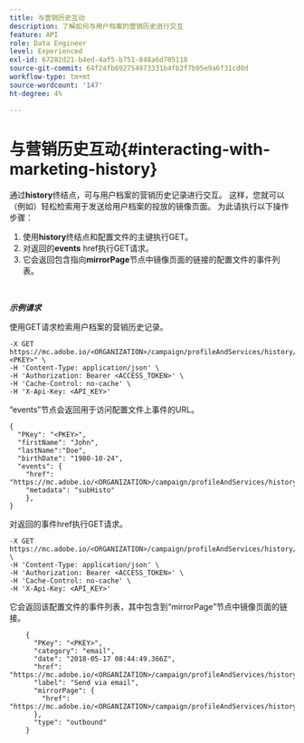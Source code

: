 ```yaml
---
title: 与营销历史互动
description: 了解如何与用户档案的营销历史进行交互
feature: API
role: Data Engineer
level: Experienced
exl-id: 67282d21-b4ed-4af5-b751-848a6d705118
source-git-commit: 64f24fb692754973331b4fb2f7b95e9a6f31cd0d
workflow-type: tm+mt
source-wordcount: '147'
ht-degree: 4%

---
```


# 与营销历史互动{#interacting-with-marketing-history}

通过&#x200B;**history**终结点，可与用户档案的营销历史记录进行交互。
这样，您就可以（例如）轻松检索用于发送给用户档案的投放的镜像页面。 为此请执行以下操作步骤：

1. 使用&#x200B;**history**&#x200B;终结点和配置文件的主键执行GET。
1. 对返回的&#x200B;**events** href执行GET请求。
1. 它会返回包含指向&#x200B;**mirrorPage**&#x200B;节点中镜像页面的链接的配置文件的事件列表。

<br/>

***示例请求***

使用GET请求检索用户档案的营销历史记录。

```
-X GET https://mc.adobe.io/<ORGANIZATION>/campaign/profileAndServices/history/"<PKEY>" \
-H 'Content-Type: application/json' \
-H 'Authorization: Bearer <ACCESS_TOKEN>' \
-H 'Cache-Control: no-cache' \
-H 'X-Api-Key: <API_KEY>'
```

“events”节点会返回用于访问配置文件上事件的URL。

```
{
  "PKey": "<PKEY>",
  "firstName": "John",
  "lastName":"Doe",
  "birthDate": "1980-10-24",
  "events": {
    "href": "https://mc.adobe.io/<ORGANIZATION>/campaign/profileAndServices/history/<PKEY>/events/",
    "metadata": "subHisto"
    },
}
```

对返回的事件href执行GET请求。

```
-X GET https://mc.adobe.io/<ORGANIZATION>/campaign/profileAndServices/history/<PKEY>/events \
-H 'Content-Type: application/json' \
-H 'Authorization: Bearer <ACCESS_TOKEN>' \
-H 'Cache-Control: no-cache' \
-H 'X-Api-Key: <API_KEY>'
```

它会返回该配置文件的事件列表，其中包含到“mirrorPage”节点中镜像页面的链接。

```
    {
      "PKey": "<PKEY>",
      "category": "email",
      "date": "2018-05-17 08:44:49.366Z",
      "href": "https://mc.adobe.io/<ORGANIZATION>/campaign/profileAndServices/history/<PKEY>/events/<PKEY>",
      "label": "Send via email",
      "mirrorPage": {
        "href": "https://mc.adobe.io/<ORGANIZATION>/campaign/profileAndServices/history/<PKEY>/events/<PKEY>/mirrorPage/"
      },
      "type": "outbound"
    }
```
